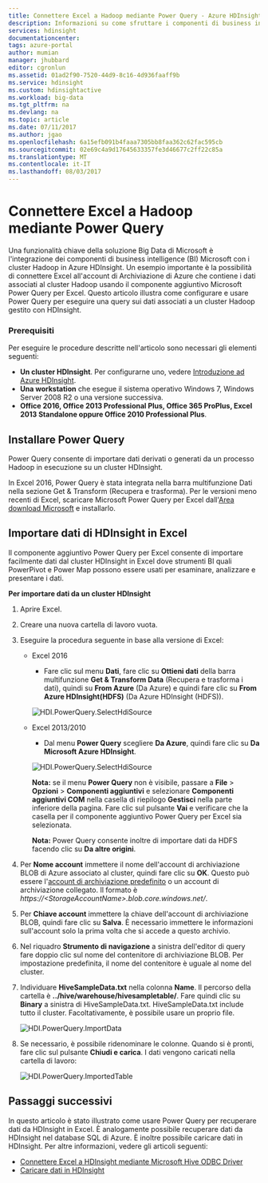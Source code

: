 ```yaml
---
title: Connettere Excel a Hadoop mediante Power Query - Azure HDInsight | Microsoft Docs
description: Informazioni su come sfruttare i componenti di business intelligence e usare Power Query per Excel per accedere ai dati archiviati in Hadoop in HDInsight.
services: hdinsight
documentationcenter: 
tags: azure-portal
author: mumian
manager: jhubbard
editor: cgronlun
ms.assetid: 01ad2f90-7520-44d9-8c16-4d936faaff9b
ms.service: hdinsight
ms.custom: hdinsightactive
ms.workload: big-data
ms.tgt_pltfrm: na
ms.devlang: na
ms.topic: article
ms.date: 07/11/2017
ms.author: jgao
ms.openlocfilehash: 6a15efb091b4faaa7305bb8faa362c62fac595cb
ms.sourcegitcommit: 02e69c4a9d17645633357fe3d46677c2ff22c85a
ms.translationtype: MT
ms.contentlocale: it-IT
ms.lasthandoff: 08/03/2017
---
```

# <a name="connect-excel-to-hadoop-by-using-power-query"></a>Connettere Excel a Hadoop mediante Power Query
Una funzionalità chiave della soluzione Big Data di Microsoft è l'integrazione dei componenti di business intelligence (BI) Microsoft con i cluster Hadoop in Azure HDInsight. Un esempio importante è la possibilità di connettere Excel all'account di Archiviazione di Azure che contiene i dati associati al cluster Hadoop usando il componente aggiuntivo Microsoft Power Query per Excel. Questo articolo illustra come configurare e usare Power Query per eseguire una query sui dati associati a un cluster Hadoop gestito con HDInsight.

### <a name="prerequisites"></a>Prerequisiti
Per eseguire le procedure descritte nell'articolo sono necessari gli elementi seguenti:

* **Un cluster HDInsight**. Per configurarne uno, vedere [Introduzione ad Azure HDInsight][hdinsight-get-started].
* **Una workstation** che esegue il sistema operativo Windows 7, Windows Server 2008 R2 o una versione successiva.
* **Office 2016, Office 2013 Professional Plus, Office 365 ProPlus, Excel 2013 Standalone oppure Office 2010 Professional Plus**.

## <a name="install-power-query"></a>Installare Power Query
Power Query consente di importare dati derivati o generati da un processo Hadoop in esecuzione su un cluster HDInsight.

In Excel 2016, Power Query è stata integrata nella barra multifunzione Dati nella sezione Get & Transform (Recupera e trasforma). Per le versioni meno recenti di Excel, scaricare Microsoft Power Query per Excel dall'[Area download Microsoft][powerquery-download] e installarlo.

## <a name="import-hdinsight-data-into-excel"></a>Importare dati di HDInsight in Excel
Il componente aggiuntivo Power Query per Excel consente di importare facilmente dati dal cluster HDInsight in Excel dove strumenti BI quali PowerPivot e Power Map possono essere usati per esaminare, analizzare e presentare i dati.

**Per importare dati da un cluster HDInsight**

1. Aprire Excel.
2. Creare una nuova cartella di lavoro vuota.
3. Eseguire la procedura seguente in base alla versione di Excel:

    - Excel 2016

        - Fare clic sul menu **Dati**, fare clic su **Ottieni dati** della barra multifunzione **Get & Transform Data** (Recupera e trasforma i dati), quindi su **From Azure** (Da Azure) e quindi fare clic su **From Azure HDInsight(HDFS)** (Da Azure HDInsight (HDFS)).

        ![HDI.PowerQuery.SelectHdiSource](./media/hdinsight-connect-excel-power-query/hdi.powerquery.selecthdisource.excel2016.png)

    - Excel 2013/2010

        - Dal menu **Power Query** scegliere **Da Azure**, quindi fare clic su **Da Microsoft Azure HDInsight**.
   
        ![HDI.PowerQuery.SelectHdiSource][image-hdi-powerquery-hdi-source]
       
        **Nota:** se il menu **Power Query** non è visibile, passare a **File** > **Opzioni** > **Componenti aggiuntivi** e selezionare **Componenti aggiuntivi COM** nella casella di riepilogo **Gestisci** nella parte inferiore della pagina. Fare clic sul pulsante **Vai** e verificare che la casella per il componente aggiuntivo Power Query per Excel sia selezionata.
       
        **Nota:** Power Query consente inoltre di importare dati da HDFS facendo clic su **Da altre origini**.
4. Per **Nome account** immettere il nome dell'account di archiviazione BLOB di Azure associato al cluster, quindi fare clic su **OK**. Questo può essere l'[account di archiviazione predefinito](hdinsight-administer-use-management-portal.md#find-the-default-storage-account) o un account di archiviazione collegato.  Il formato è *https://&lt;StorageAccountName>.blob.core.windows.net/*.
5. Per **Chiave account** immettere la chiave dell'account di archiviazione BLOB, quindi fare clic su **Salva**. È necessario immettere le informazioni sull'account solo la prima volta che si accede a questo archivio.
6. Nel riquadro **Strumento di navigazione** a sinistra dell'editor di query fare doppio clic sul nome del contenitore di archiviazione BLOB. Per impostazione predefinita, il nome del contenitore è uguale al nome del cluster.
7. Individuare **HiveSampleData.txt** nella colonna **Name**. Il percorso della cartella è **../hive/warehouse/hivesampletable/**. Fare quindi clic su **Binary** a sinistra di HiveSampleData.txt. HiveSampleData.txt include tutto il cluster. Facoltativamente, è possibile usare un proprio file.
   
    ![HDI.PowerQuery.ImportData][image-hdi-powerquery-importdata]
8. Se necessario, è possibile ridenominare le colonne. Quando si è pronti, fare clic sul pulsante **Chiudi e carica**.  I dati vengono caricati nella cartella di lavoro:
   
    ![HDI.PowerQuery.ImportedTable][image-hdi-powerquery-imported-table]

## <a name="next-steps"></a>Passaggi successivi
In questo articolo è stato illustrato come usare Power Query per recuperare dati da HDInsight in Excel. È analogamente possibile recuperare dati da HDInsight nel database SQL di Azure. È inoltre possibile caricare dati in HDInsight. Per altre informazioni, vedere gli articoli seguenti:

* [Connettere Excel a HDInsight mediante Microsoft Hive ODBC Driver][hdinsight-ODBC]
* [Caricare dati in HDInsight][hdinsight-upload-data]

[hdinsight-ODBC]: hdinsight-connect-excel-hive-odbc-driver.md
[hdinsight-get-started]: hdinsight-hadoop-linux-tutorial-get-started.md
[hdinsight-upload-data]: hdinsight-upload-data.md

[image-hdi-powerquery-hdi-source]: ./media/hdinsight-connect-excel-power-query/hdi.powerquery.selecthdisource.png
[image-hdi-powerquery-importdata]: ./media/hdinsight-connect-excel-power-query/hdi.powerquery.importdata.png
[image-hdi-powerquery-imported-table]: ./media/hdinsight-connect-excel-power-query/hdi.powerquery.importedtable.PNG

[powerquery-download]: http://go.microsoft.com/fwlink/?LinkID=286689
